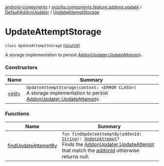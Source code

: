 [android-components](../../../index.md) / [mozilla.components.feature.addons.update](../../index.md) / [DefaultAddonUpdater](../index.md) / [UpdateAttemptStorage](./index.md)

# UpdateAttemptStorage

`class UpdateAttemptStorage` [(source)](https://github.com/mozilla-mobile/android-components/blob/master/components/feature/addons/src/main/java/mozilla/components/feature/addons/update/AddonUpdater.kt#L505)

A storage implementation to persist [AddonUpdater.UpdateAttempt](../../-addon-updater/-update-attempt/index.md)s.

### Constructors

| Name | Summary |
|---|---|
| [&lt;init&gt;](-init-.md) | `UpdateAttemptStorage(context: <ERROR CLASS>)`<br>A storage implementation to persist [AddonUpdater.UpdateAttempt](../../-addon-updater/-update-attempt/index.md)s. |

### Functions

| Name | Summary |
|---|---|
| [findUpdateAttemptBy](find-update-attempt-by.md) | `fun findUpdateAttemptBy(addonId: `[`String`](https://kotlinlang.org/api/latest/jvm/stdlib/kotlin/-string/index.html)`): `[`UpdateAttempt`](../../-addon-updater/-update-attempt/index.md)`?`<br>Finds the [AddonUpdater.UpdateAttempt](../../-addon-updater/-update-attempt/index.md) that match the [addonId](find-update-attempt-by.md#mozilla.components.feature.addons.update.DefaultAddonUpdater.UpdateAttemptStorage$findUpdateAttemptBy(kotlin.String)/addonId) otherwise returns null. |
